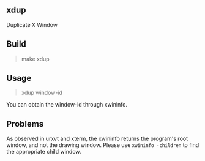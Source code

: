 xdup
-
Duplicate X Window

Build
-
> make xdup

Usage
-
> xdup window-id

You can obtain the window-id through xwininfo.

Problems
-
As observed in urxvt and xterm, the xwininfo returns the program's root window, and not the drawing window. Please use `xwininfo -children` to find the appropriate child window.
